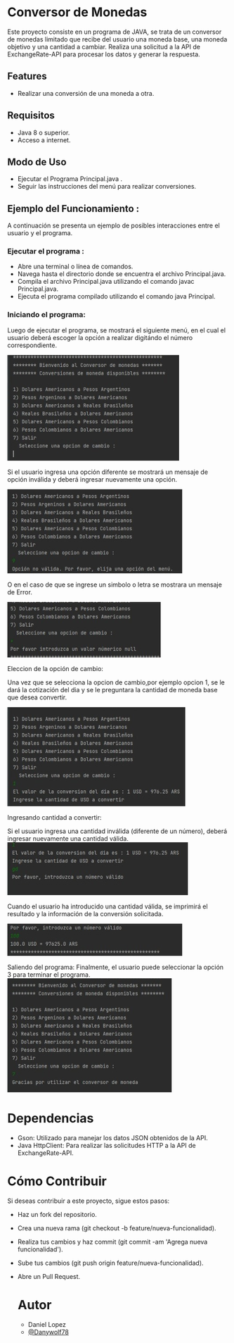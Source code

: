 # Conversor de Monedas
Este proyecto consiste en un programa de JAVA, se trata de un conversor de monedas limitado que recibe del usuario una moneda base,
una moneda objetivo y una cantidad a cambiar.
Realiza una solicitud a la API de ExchangeRate-API para procesar los datos y generar la respuesta.

## Features

- Realizar una conversión de una moneda a otra.
## Requisitos
- Java 8 o superior.
- Acceso a internet.


## Modo de Uso
- Ejecutar el Programa Principal.java .
- Seguir las instrucciones del menú para realizar conversiones.

## Ejemplo del Funcionamiento :
A continuación se presenta un ejemplo de posibles interacciones
 entre el usuario y el programa.

### Ejecutar el programa :
- Abre una terminal o línea de comandos.
- Navega hasta el directorio donde se encuentra el archivo Principal.java.
- Compila el archivo Principal.java utilizando el comando javac Principal.java.
- Ejecuta el programa compilado utilizando el comando java Principal.

### Iniciando el programa: 

 Luego de ejecutar el programa, se mostrará el siguiente menú, en el cual el usuario deberá escoger la opción a realizar digitándo el número correspondiente.



![Captura de pantalla de la aplicacion](https://github.com/Danywolf78/Conversor-de-Moneda---Challenge-ONE-/blob/main/Conversor-de-Moneda---Challenge-ONE-/imagenes/Pantalla_inicial.jpeg)

 Si el usuario ingresa una opción diferente se mostrará un mensaje de opción inválida y deberá ingresar nuevamente una opción.


![Captura de pantalla de la aplicacion](https://github.com/Danywolf78/Conversor-de-Moneda---Challenge-ONE-/blob/main/Conversor-de-Moneda---Challenge-ONE-/imagenes/Error_1.jpeg)
 
 O en el caso de que se ingrese un simbolo o letra se mostrara un mensaje de Error.
 
![Captura de pantalla de la aplicacion](https://github.com/Danywolf78/Conversor-de-Moneda---Challenge-ONE-/blob/main/Conversor-de-Moneda---Challenge-ONE-/imagenes/Error_2.jpeg)

Eleccion de la opción de cambio:

Una vez que se selecciona la opcion de cambio,por ejemplo opcion 1, se le dará  la cotización del dia 
y se le preguntara la cantidad de moneda base que desea convertir.

![Captura de pantalla de la aplicacion](https://github.com/Danywolf78/Conversor-de-Moneda---Challenge-ONE-/blob/main/Conversor-de-Moneda---Challenge-ONE-/imagenes/Cotizacion_diaria.jpeg)

Ingresando cantidad a convertir:

Si el usuario ingresa una cantidad inválida (diferente de un número), deberá ingresar nuevamente una cantidad válida.
 ![Captura de pantalla de la aplicacion](https://github.com/Danywolf78/Conversor-de-Moneda---Challenge-ONE-/blob/main/Conversor-de-Moneda---Challenge-ONE-/imagenes/Error_3.jpeg)


 Cuando el usuario ha introducido una cantidad válida, se imprimirá el resultado y la información de la conversión solicitada.

![Captura de pantalla de la aplicacion](https://github.com/Danywolf78/Conversor-de-Moneda---Challenge-ONE-/blob/main/Conversor-de-Moneda---Challenge-ONE-/imagenes/Resultado.jpeg)

 Saliendo del programa: Finalmente, el usuario puede seleccionar la opción 3 para terminar el programa.
![Captura de pantalla de la aplicacion](https://github.com/Danywolf78/Conversor-de-Moneda---Challenge-ONE-/blob/main/Conversor-de-Moneda---Challenge-ONE-/imagenes/Salida.jpeg)

# Dependencias
- Gson: Utilizado para manejar los datos JSON obtenidos de la API.
- Java HttpClient: Para realizar las solicitudes HTTP a la API de ExchangeRate-API.
# Cómo Contribuir
  Si deseas contribuir a este proyecto, sigue estos pasos:

- Haz un fork del repositorio.
- Crea una nueva rama (git checkout -b feature/nueva-funcionalidad).
- Realiza tus cambios y haz commit (git commit -am 'Agrega nueva funcionalidad').
- Sube tus cambios (git push origin feature/nueva-funcionalidad).
- Abre un Pull Request.

  # Autor
  - Daniel Lopez  
  - [@Danywolf78](https://github.com/Danywolf78)

